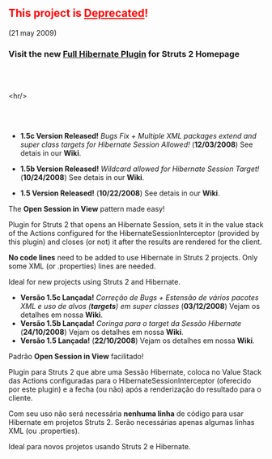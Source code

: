 ## <font color='red'>This project is <u>Deprecated</u>!</font> ##
(21 may 2009)

### Visit the new [Full Hibernate Plugin](http://cwiki.apache.org/S2PLUGINS/full-hibernate-plugin.html) for Struts 2 Homepage ###

<br /><br />


&lt;hr/&gt;


<br /><br />

  * **1.5c Version Released!** _Bugs Fix + Multiple XML packages extend and super class targets for Hibernate Session Allowed!_ (**12/03/2008**) See detais in our **Wiki**.

  * **1.5b Version Released!** _Wildcard allowed for Hibernate Session Target!_  (**10/24/2008**) See detais in our **Wiki**.

  * **1.5 Version Released!** (**10/22/2008**) See detais in our **Wiki**.


The **Open Session in View** pattern made easy!

Plugin for Struts 2 that opens an Hibernate Session, sets it in the value stack of the Actions configured for the HibernateSessionInterceptor (provided by this plugin) and closes (or not) it after the results are rendered for the client.

**No code lines** need to be added to use Hibernate in Struts 2 projects. Only some XML (or .properties) lines are needed.

Ideal for new projects using Struts 2 and Hibernate.




  * **Versão 1.5c Lançada!** _Correção de Bugs + Estensão de vários pacotes XML e uso de alvos (**targets**) em super classes_ (**03/12/2008**) Vejam os detalhes em nossa **Wiki**.
  * **Versão 1.5b Lançada!** _Coringa para o target da Sessão Hibernate_ (**24/10/2008**) Vejam os detalhes em nossa **Wiki**.
  * **Versão 1.5 Lançada!** (**22/10/2008**) Vejam os detalhes em nossa **Wiki**.

Padrão **Open Session in View** facilitado!

Plugin para Struts 2 que abre uma Sessão Hibernate, coloca no Value Stack das Actions configuradas para o HibernateSessionInterceptor (oferecido por este plugin) e a fecha (ou não) após a renderização do resultado para o cliente.

Com seu uso não será necessária **nenhuma linha** de código para usar Hibernate em projetos Struts 2. Serão necessárias apenas algumas linhas XML (ou .properties).

Ideal para novos projetos usando Struts 2 e Hibernate.